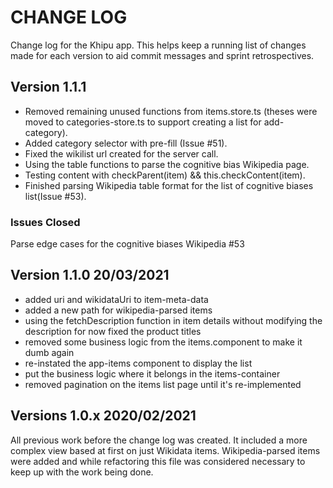 # CHANGE LOG

Change log for the Khipu app. This helps keep a running list of changes made for each version to aid commit messages and sprint retrospectives.

## Version 1.1.1

- Removed remaining unused functions from items.store.ts (theses were moved to categories-store.ts to support creating a list for add-category).
- Added category selector with pre-fill (Issue #51).
- Fixed the wikilist url created for the server call.
- Using the table functions to parse the cognitive bias Wikipedia page.
- Testing content with checkParent(item) && this.checkContent(item).
- Finished parsing Wikipedia table format for the list of cognitive biases list(Issue #53).

### Issues Closed

Parse edge cases for the cognitive biases Wikipedia #53

## Version 1.1.0 20/03/2021

- added uri and wikidataUri to item-meta-data
- added a new path for wikipedia-parsed items
- using the fetchDescription function in item details without modifying the description for now
  fixed the product titles
- removed some business logic from the items.component to make it dumb again
- re-instated the app-items component to display the list
- put the business logic where it belongs in the items-container
- removed pagination on the items list page until it's re-implemented

## Versions 1.0.x 2020/02/2021

All previous work before the change log was created. It included a more complex view based at first on just Wikidata items. Wikipedia-parsed items were added and while refactoring this file was considered necessary to keep up with the work being done.
